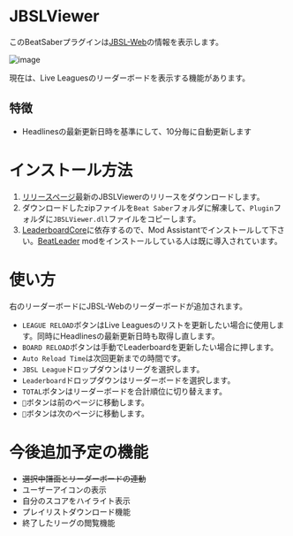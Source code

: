 # JBSLViewer
このBeatSaberプラグインは[JBSL-Web](https://jbsl-web.herokuapp.com/)の情報を表示します。

![image](https://github.com/user-attachments/assets/03c01179-40c5-45e3-a5e4-eee59ba9d157)

現在は、Live Leaguesのリーダーボードを表示する機能があります。

## 特徴
* Headlinesの最新更新日時を基準にして、10分毎に自動更新します

# インストール方法
1. [リリースページ](https://github.com/rynan4818/JBSLViewer/releases)最新のJBSLViewerのリリースをダウンロードします。
2. ダウンロードしたzipファイルを`Beat Saber`フォルダに解凍して、`Plugin`フォルダに`JBSLViewer.dll`ファイルをコピーします。
3. [LeaderboardCore](https://github.com/rithik-b/LeaderboardCore)に依存するので、Mod Assistantでインストールして下さい。[BeatLeader](https://github.com/BeatLeader/beatleader-mod) modをインストールしている人は既に導入されています。

# 使い方
右のリーダーボードにJBSL-Webのリーダーボードが追加されます。

* `LEAGUE RELOAD`ボタンはLive Leaguesのリストを更新したい場合に使用します。同時にHeadlinesの最新更新日時も取得し直します。
* `BOARD RELOAD`ボタンは手動でLeaderboardを更新したい場合に押します。
* `Auto Reload Time`は次回更新までの時間です。
* `JBSL League`ドロップダウンはリーグを選択します。
* `Leaderboard`ドロップダウンはリーダーボードを選択します。
* `TOTAL`ボタンはリーダーボードを合計順位に切り替えます。
* `🔼`ボタンは前のページに移動します。
* `🔽`ボタンは次のページに移動します。

# 今後追加予定の機能
* ~~選択中譜面とリーダーボードの連動~~
* ユーザーアイコンの表示
* 自分のスコアをハイライト表示
* プレイリストダウンロード機能
* 終了したリーグの閲覧機能
